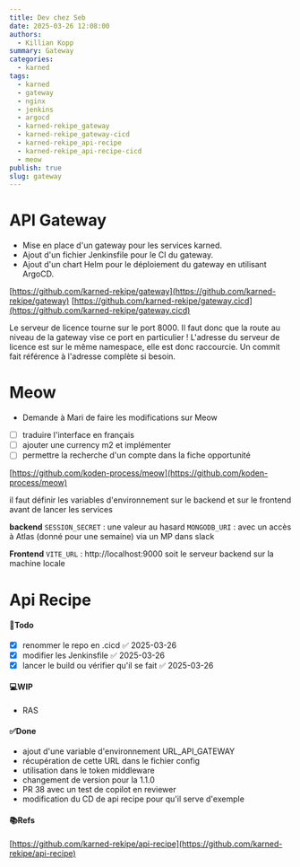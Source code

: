 ```yaml
---
title: Dev chez Seb
date: 2025-03-26 12:08:00
authors:
  - Killian Kopp
summary: Gateway
categories:
  - karned
tags:
  - karned
  - gateway
  - nginx
  - jenkins
  - argocd
  - karned-rekipe_gateway
  - karned-rekipe_gateway-cicd
  - karned-rekipe_api-recipe
  - karned-rekipe_api-recipe-cicd
  - meow
publish: true
slug: gateway
---
```

# API Gateway
- Mise en place d'un gateway pour les services karned.  
- Ajout d'un fichier Jenkinsfile pour le CI du gateway.  
- Ajout d'un chart Helm pour le déploiement du gateway en utilisant ArgoCD.

[https://github.com/karned-rekipe/gateway](https://github.com/karned-rekipe/gateway)
[https://github.com/karned-rekipe/gateway.cicd](https://github.com/karned-rekipe/gateway.cicd)

Le serveur de licence tourne sur le port 8000. Il faut donc que la route au niveau de la gateway vise ce port en particulier !
L'adresse du serveur de licence est sur le même namespace, elle est donc raccourcie. Un commit fait référence à l'adresse complète si besoin.

# Meow

- Demande à Mari de faire les modifications sur Meow
- [ ] traduire l'interface en français
- [ ] ajouter une currency m2 et implémenter
- [ ] permettre la recherche d'un compte dans la fiche opportunité

[https://github.com/koden-process/meow](https://github.com/koden-process/meow)

il faut définir les variables d'environnement sur le backend et sur le frontend avant de lancer les services

**backend**
`SESSION_SECRET` : une valeur au hasard
`MONGODB_URI` : avec un accès à Atlas (donné pour une semaine) via un MP dans slack

**Frontend**
`VITE_URL` : http://localhost:9000 soit le serveur backend sur la machine locale

# Api Recipe
#### 📓Todo
- [x] renommer le repo en .cicd ✅ 2025-03-26
- [x] modifier les Jenkinsfile ✅ 2025-03-26
- [x] lancer le build ou vérifier qu'il se fait ✅ 2025-03-26

#### 💻WIP
- RAS

#### ✅Done
- ajout d'une variable d'environnement URL_API_GATEWAY
- récupération de cette URL dans le fichier config
- utilisation dans le token middleware
- changement de version pour la 1.1.0
- PR 38 avec un test de copilot en reviewer
- modification du CD de api recipe pour qu'il serve d'exemple

#### 📚Refs
[https://github.com/karned-rekipe/api-recipe](https://github.com/karned-rekipe/api-recipe)

